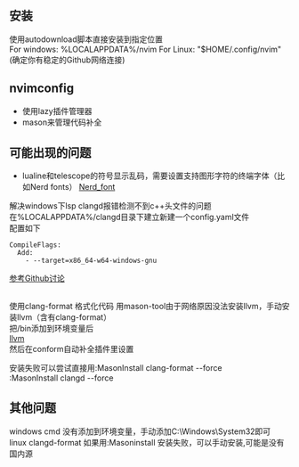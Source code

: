 ## 安装
使用autodownload脚本直接安装到指定位置  
For windows: %LOCALAPPDATA%/nvim
For Linux: "$HOME/.config/nvim"
(确定你有稳定的Github网络连接)

## nvimconfig
- 使用lazy插件管理器
- mason来管理代码补全

## 可能出现的问题
- lualine和telescope的符号显示乱码，需要设置支持图形字符的终端字体（比如Nerd fonts）
[Nerd_font](https://www.nerdfonts.com/)  
  

解决windows下lsp clangd报错检测不到c++头文件的问题  
在%LOCALAPPDATA%/clangd目录下建立新建一个config.yaml文件  
配置如下  
```
CompileFlags:  
  Add:
    - --target=x86_64-w64-windows-gnu
```
[参考Github讨论](https://github.com/clangd/clangd/issues/537#issuecomment-1479544442)  

## 
使用clang-format 格式化代码
用mason-tool由于网络原因没法安装llvm，手动安装llvm（含有clang-format）  
把/bin添加到环境变量后  
[llvm](https://github.com/llvm/llvm-project/releases/)  
然后在conform自动补全插件里设置  

安装失败可以尝试直接用:MasonInstall clang-format --force  
:MasonInstall clangd --force  


## 其他问题
windows cmd 没有添加到环境变量，手动添加C:\Windows\System32即可
linux clangd-format 如果用:Masoninstall 安装失败，可以手动安装,可能是没有国内源

